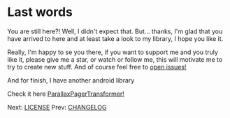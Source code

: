 Last words
==========

You are still here?! Well, I didn't expect that. But... thanks, I'm glad that you have arrived to here and at least take a look to my library, I hope you like it.

Really, I'm happy to se you there, if you want to support me and you truly like it, please give me a star, or watch or follow me, this will motivate me to try to create new stuff. And of course feel free to [open issues!](https://github.com/xgc1986/RippleViews/issues)

And for finish, I have another android library

Check it here [ParallaxPagerTransformer!](https://github.com/xgc1986/ParallaxPagerTransformer)


Next: [LICENSE](LICENSE.md)
Prev: [CHANGELOG](../Changelog.md)